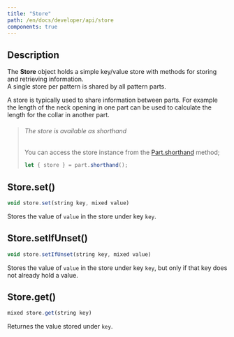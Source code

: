 ```yaml
---
title: "Store"
path: /en/docs/developer/api/store
components: true
---
```


## Description

The **Store** object holds a simple key/value store with 
methods for storing and retrieving information.  
A single store per pattern is shared by all pattern parts.

A store is typically used to share information between parts. For example
the length of the neck opening in one part can be used to calculate the 
length for the collar in another part.

> ###### The store is available as shorthand
>
> You can access the store instance from the [Part.shorthand](./part#shorthand) method;
>
>```js
>let { store } = part.shorthand();
>```

## Store.set()

```js
void store.set(string key, mixed value)
```

Stores the value of `value` in the store under key `key`.

## Store.setIfUnset()

```js
void store.setIfUnset(string key, mixed value)
```

Stores the value of `value` in the store under key `key`,
but only if that key does not already hold a value.

## Store.get()

```js
mixed store.get(string key)
```

Returnes the value stored under `key`.

